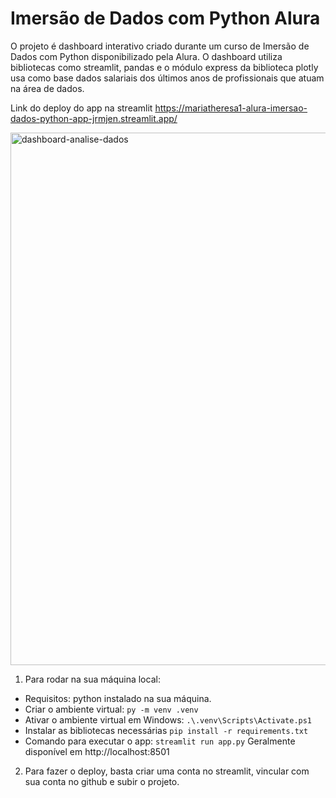 # Imersão de Dados com Python Alura
O projeto é dashboard interativo criado durante um curso de Imersão de Dados com Python disponibilizado pela Alura. O dashboard utiliza bibliotecas como streamlit, pandas e o módulo express da biblioteca plotly usa como base dados salariais dos últimos anos de profissionais que atuam na área de dados.

Link do deploy do app na streamlit https://mariatheresa1-alura-imersao-dados-python-app-jrmjen.streamlit.app/

<img width="1916" height="852" alt="dashboard-analise-dados" src="https://github.com/user-attachments/assets/a005d22f-119a-4577-ac2e-d7a18da3bc17" />

1. Para rodar na sua máquina local: 
- Requisitos: python instalado na sua máquina. 
- Criar o ambiente virtual:
`py -m venv .venv`
- Ativar o ambiente virtual em Windows:
`.\.venv\Scripts\Activate.ps1`
- Instalar as bibliotecas necessárias
`pip install -r requirements.txt`
- Comando para executar o app: 
`streamlit run app.py`
Geralmente disponível em http://localhost:8501

2. Para fazer o deploy, basta criar uma conta no streamlit, vincular com sua conta no github e subir o projeto. 
